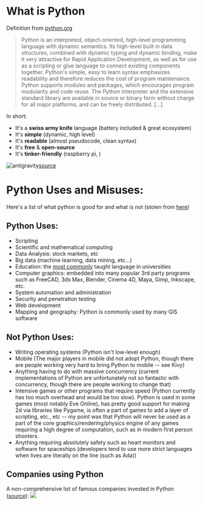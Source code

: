 # What is Python
Definition from [python.org](https://www.python.org/doc/essays/blurb/)
> Python is an interpreted, object-oriented, high-level programming language with dynamic semantics. Its high-level built in data structures, combined with dynamic typing and dynamic binding, make it very attractive for Rapid Application Development, as well as for use as a scripting or glue language to connect existing components together. Python's simple, easy to learn syntax emphasizes readability and therefore reduces the cost of program maintenance. Python supports modules and packages, which encourages program modularity and code reuse. The Python interpreter and the extensive standard library are available in source or binary form without charge for all major platforms, and can be freely distributed. [...]

In short:
- It's a **swiss army knife** language (battery included & great ecosystem)
- It's **simple** (dynamic, high level)
- It's **readable** (almost pseudocode, clean syntax)
- It's **free** & **open-source**
- It's **tinker-friendly** (raspberry pi, )


![antigravity](https://imgs.xkcd.com/comics/python.png)[source](https://xkcd.com/353/)

# Python Uses and Misuses:
Here's a list of what python is good for and what is not (stolen from [here](https://www.reddit.com/r/learnprogramming/comments/30hncn/what_python_used_for/))
## Python Uses:
- Scripting
- Scientific and mathematical computing
- Data Analysis: stock markets, etc
- Big data (machine learning, data mining, etc...)
- Education: the [most commonly](http://cacm.acm.org/blogs/blog-cacm/176450-python-is-now-the-most-popular-introductory-teaching-language-at-top-us-universities/fulltext) taught language in universities
- Computer graphics: embedded into many popular 3rd party programs such as FreeCAD, 3ds Max, Blender, Cinema 4D, Maya, Gimp, Inkscape, etc.
- System automation and administration
- Security and penetration testing
- Web development
- Mapping and geography: Python is commonly used by many GIS software

## Not Python Uses:
- Writing operating systems (Python isn't low-level enough)
- Mobile (The major players in mobile did not adopt Python, though there are people working very hard to bring Python to mobile -- see Kivy)
- Anything having to do with massive concurrency (current implementations of Python are unfortunately not so fantastic with concurrency, though there are people working to change that)
- Intensive games or other programs that require speed (Python currently has too much overhead and would be too slow). Python is used in some games (most notably Eve Online), has pretty good support for making 2d via libraries like Pygame, is often a part of games to add a layer of scripting, etc., etc -- my point was that Python will never be used as a part of the core graphics/rendering/physics engine of any games requiring a high degree of computation, such as in modern first person shooters.
- Anything requiring absolutely safety such as heart monitors and software for spaceships (developers tend to use more strict languages when lives are literally on the line (such as Ada))

## Companies using Python
A non-comprehensive list of famous companies invested in Python ([source](https://www.quora.com/What-top-tier-companies-use-Python)):
![](https://qph.fs.quoracdn.net/main-qimg-2409596879889773b1e39c2594bf0fc5) 

